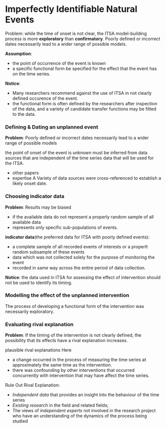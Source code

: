 # Imperfectly Identifiable Natural Events
 
Problem: while the time of onset is not clear, the ITSA model-building process is more **exploratory** than **confirmatory**. Poorly defined or incorrect dates necessarily lead to a wider range of possible models.



**Assumption**:

* the point of occurrence of the event is known
* a specific functional form be specified for the effect that the event has on the time series.


**Notice**: 

* Many researchers recommend against the use of ITSA in not clearly defined occurence of the event.
* the functional form is often defined by the researchers after inspection of the data, and a variety of candidate transfer functions may be fitted to the data. 





### Defining & Dating an unplanned event
**Problem**: Poorly defined or incorrect dates necessarily lead to a wider range of possible models

the point of onset of the event is unknown must be inferred from data sources that are independent of the time series data that will be used for the ITSA.

* other papers
* expertise
A Variety of data sources were cross-referenced to establish a likely onset date.

### Choosing indicator data
**Problem**: Results may be biased 

* if the available data do not represent a properly random sample of all available data
* represents only specific sub-populations of events. 


**indicator data**(the preferred data for ITSA with poorly defined events):

* a complete sample of all recorded events of interests or a properlt random subsample of these events
* data which was not collected solely for the purpose of monitoring the event
* recorded in same way across the entire period of data collection.

**Notice**: the data used in ITSA for assessing the effect of intervention should not be used to identify its timing.

### Modelling the effect of the unplanned intervention
The process of developing a functional form of the intervention was necessarily exploratory. 

### Evaluating rival explanation
**Problem**: If the timing of the intervention is not clearly defined, the possibility that its effects have a rival explanation increases.

plausible rival explanations Here

* a change occurred in the process of measuring the time series at approximately the same time as the intervention.
* there was confounding by other interventions that occurred concurrently with intervention that may have affect the time series.

Rule Out Rival Explanation:

* *Independent data* that provides an insight into the behaviour of the time series
* *Existing research* in the field and related fields;
* The views of *independent experts* not involved in the research project who have an understanding of the dynamics of the process being studied
